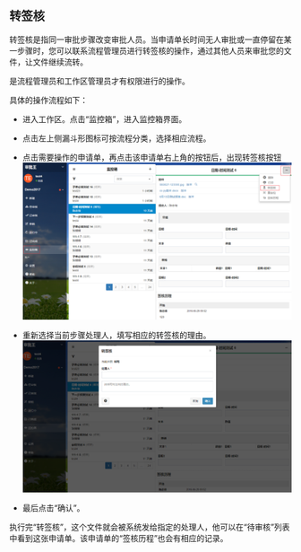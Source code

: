 ## 转签核

转签核是指同一审批步骤改变审批人员。当申请单长时间无人审批或一直停留在某一步骤时，您可以联系流程管理员进行转签核的操作，通过其他人员来审批您的文件，让文件继续流转。

是流程管理员和工作区管理员才有权限进行的操作。

具体的操作流程如下：

- 进入工作区。点击“监控箱”，进入监控箱界面。

- 点击左上侧漏斗形图标可按流程分类，选择相应流程。

- 点击需要操作的申请单，再点击该申请单右上角的按钮后，出现转签核按钮
![](images/转签核1.png)

- 重新选择当前步骤处理人，填写相应的转签核的理由。
![](images/转签核2.png)

- 最后点击“确认”。

执行完“转签核”，这个文件就会被系统发给指定的处理人，他可以在“待审核”列表中看到这张申请单。该申请单的“签核历程”也会有相应的记录。
